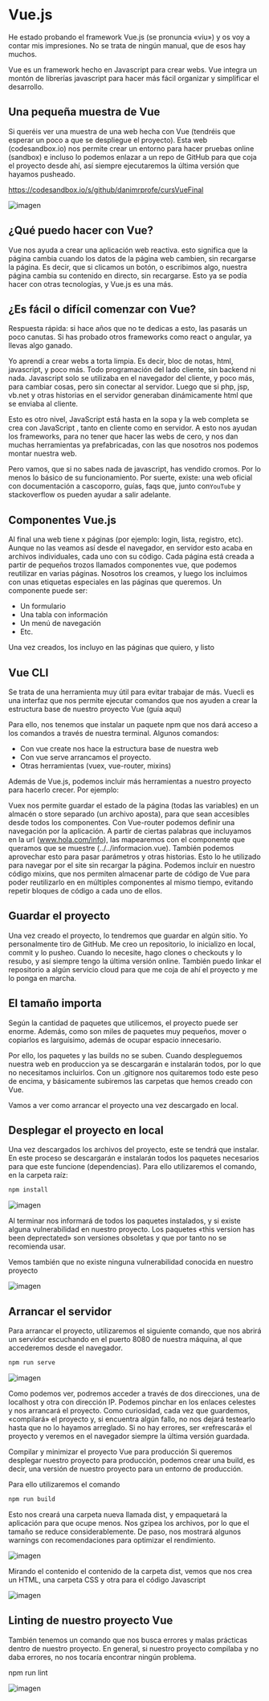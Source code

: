 # Vue.js

He estado probando el framework Vue.js (se pronuncia «viu») y os voy a contar mis impresiones. No se trata de ningún manual, que de esos hay muchos.

Vue es un framework hecho en Javascript para crear webs. Vue integra un montón de librerías javascript para hacer más fácil organizar y simplificar el desarrollo.

## Una pequeña muestra de Vue

Si queréis ver una muestra de una web hecha con Vue (tendréis que esperar un poco a que se despliegue el proyecto). Esta web (codesandbox.io) nos permite crear un entorno para hacer pruebas online (sandbox) e incluso lo podemos enlazar a un repo de GitHub para que coja el proyecto desde ahí, así siempre ejecutaremos la última versión que hayamos pusheado.

https://codesandbox.io/s/github/danimrprofe/cursVueFinal

![imagen](img/2022-12-12-19-08-52.png)

## ¿Qué puedo hacer con Vue?

Vue nos ayuda a crear una aplicación web reactiva. esto significa que la página cambia cuando los datos de la página web cambien, sin recargarse la página. Es decir, que si clicamos un botón, o escribimos algo, nuestra página cambia su contenido en directo, sin recargarse. Esto ya se podía hacer con otras tecnologías, y Vue.js es una más.

## ¿Es fácil o difícil comenzar con Vue?

Respuesta rápida: si hace años que no te dedicas a esto, las pasarás un poco canutas. Si has probado otros frameworks como react o angular, ya llevas algo ganado.

Yo aprendí a crear webs a torta limpia. Es decir, bloc de notas, html, javascript, y poco más. Todo programación del lado cliente, sin backend ni nada. Javascript solo se utilizaba en el navegador del cliente, y poco más, para cambiar cosas, pero sin conectar al servidor. Luego que si php, jsp, vb.net y otras historias en el servidor generaban dinámicamente html que se enviaba al cliente.

Esto es otro nivel, JavaScript está hasta en la sopa y la web completa se crea con JavaScript , tanto en cliente como en servidor. A esto nos ayudan los frameworks, para no tener que hacer las webs de cero, y nos dan muchas herramientas ya prefabricadas, con las que nosotros nos podemos montar nuestra web.

Pero vamos, que si no sabes nada de javascript, has vendido cromos. Por lo menos lo básico de su funcionamiento. Por suerte, existe: una web oficial con documentación a cascoporro, guías, faqs que, junto con``YouTube`` y stackoverflow os pueden ayudar a salir adelante.

## Componentes Vue.js

Al final una web tiene x páginas (por ejemplo: login, lista, registro, etc). Aunque no las veamos así desde el navegador, en servidor esto acaba en archivos individuales, cada uno con su código. Cada página está creada a partir de pequeños trozos llamados componentes vue, que podemos reutilizar en varias páginas. Nosotros los creamos, y luego los incluimos con unas etiquetas especiales en las páginas que queremos. Un componente puede ser:

- Un formulario
- Una tabla con información
- Un menú de navegación
- Etc.

Una vez creados, los incluyo en las páginas que quiero, y listo

## Vue CLI

Se trata de una herramienta muy útil para evitar trabajar de más. Vuecli es una interfaz que nos permite ejecutar comandos que nos ayuden a crear la estructura base de nuestro proyecto Vue (guía aquí)

Para ello, nos tenemos que instalar un paquete npm que nos dará acceso a los comandos a través de nuestra terminal. Algunos comandos:

- Con vue create nos hace la estructura base de nuestra web
- Con vue serve arrancamos el proyecto.
- Otras herramientas (vuex, vue-router, mixins)

Además de Vue.js, podemos incluir más herramientas a nuestro proyecto para hacerlo crecer. Por ejemplo:

Vuex nos permite guardar el estado de la página (todas las variables) en un almacén o store separado (un archivo aposta), para que sean accesibles desde todos los componentes.
Con Vue-router podemos definir una navegación por la aplicación. A partir de ciertas palabras que incluyamos en la url (www.hola.com/info), las mapearemos con el componente que queramos que se muestre (../../informacion.vue). También podemos aprovechar esto para pasar parámetros y otras historias. Esto lo he utilizado para navegar por el site sin recargar la página.
Podemos incluir en nuestro código mixins, que nos permiten almacenar parte de código de Vue para poder reutilizarlo en en múltiples componentes al mismo tiempo, evitando repetir bloques de código a cada uno de ellos.

## Guardar el proyecto

Una vez creado el proyecto, lo tendremos que guardar en algún sitio. Yo personalmente tiro de GitHub. Me creo un repositorio, lo inicializo en local, commit y lo pusheo. Cuando lo necesite, hago clones o checkouts y lo resubo, y así siempre tengo la última versión online. También puedo linkar el repositorio a algún servicio cloud para que me coja de ahí el proyecto y me lo ponga en marcha.

## El tamaño importa

Según la cantidad de paquetes que utilicemos, el proyecto puede ser enorme. Además, como son miles de paquetes muy pequeños, mover o copiarlos es larguísimo, además de ocupar espacio innecesario.

Por ello, los paquetes y las builds no se suben. Cuando despleguemos nuestra web en produccion ya se descargarán e instalarán todos, por lo que no necesitamos incluirlos. Con un .gitignore nos quitaremos todo este peso de encima, y básicamente subiremos las carpetas que hemos creado con Vue.

Vamos a ver como arrancar el proyecto una vez descargado en local.

## Desplegar el proyecto en local

Una vez descargados los archivos del proyecto, este se tendrá que instalar. En este proceso se descargarán e instalarán todos los paquetes necesarios para que este funcione (dependencias). Para ello utilizaremos el comando, en la carpeta raíz:

```bash
npm install
```

![imagen](img/2022-12-12-19-09-20.png)

Al terminar nos informará de todos los paquetes instalados, y si existe alguna vulnerabilidad en nuestro proyecto. Los paquetes «this version has been deprectated» son versiones obsoletas y que por tanto no se recomienda usar.

Vemos también que no existe ninguna vulnerabilidad conocida en nuestro proyecto

![imagen](img/2022-12-12-19-09-29.png)

## Arrancar el servidor

Para arrancar el proyecto, utilizaremos el siguiente comando, que nos abrirá un servidor escuchando en el puerto 8080 de nuestra máquina, al que accederemos desde el navegador.

```bash
npm run serve
```

![imagen](img/2022-12-12-19-09-43.png)

Como podemos ver, podremos acceder a través de dos direcciones, una de localhost y otra con dirección IP. Podemos pinchar en los enlaces celestes y nos arrancará el proyecto.
Como curiosidad, cada vez que guardemos, «compilará» el proyecto y, si encuentra algún fallo, no nos dejará testearlo hasta que no lo hayamos arreglado. Si no hay errores, ser «refrescará» el proyecto y veremos en el navegador siempre la última versión guardada.

Compilar y minimizar el proyecto Vue para producción
Si queremos desplegar nuestro proyecto para producción, podemos crear una build, es decir, una versión de nuestro proyecto para un entorno de producción.

Para ello utilizaremos el comando

```bash
npm run build
```

Esto nos creará una carpeta nueva llamada dist, y empaquetará la aplicación para que ocupe menos. Nos gzipea los archivos, por lo que el tamaño se reduce considerablemente. De paso, nos mostrará algunos warnings con recomendaciones para optimizar el rendimiento.

![imagen](img/2022-12-12-19-09-59.png)

Mirando el contenido el contenido de la carpeta dist, vemos que nos crea un HTML, una carpeta CSS y otra para el código Javascript

![imagen](img/2022-12-12-19-10-06.png)

## Linting de nuestro proyecto Vue

También tenemos un comando que nos busca errores y malas prácticas dentro de nuestro proyecto. En general, si nuestro proyecto compilaba y no daba errores, no nos tocaría encontrar ningún problema.

npm run lint

![imagen](img/2022-12-12-19-10-15.png)
